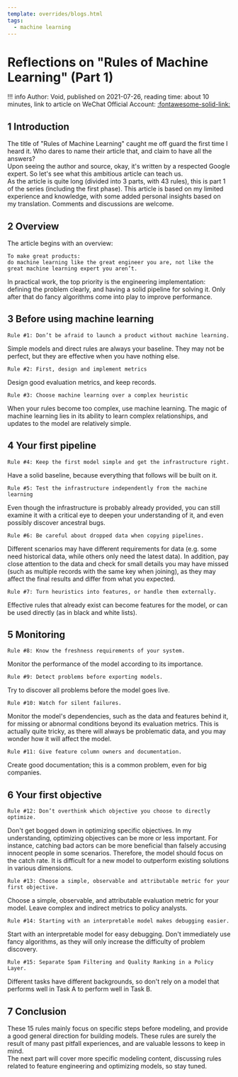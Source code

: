 ```yaml
---
template: overrides/blogs.html
tags:
  - machine learning
---
```


# Reflections on "Rules of Machine Learning" (Part 1)

!!! info
    Author: Void, published on 2021-07-26, reading time: about 10 minutes, link to article on WeChat Official Account: [:fontawesome-solid-link:](https://mp.weixin.qq.com/s/mhEt3WCvwKNuFSv8tVlPeA)

## 1 Introduction

The title of "Rules of Machine Learning" caught me off guard the first time I heard it. Who dares to name their article that, and claim to have all the answers?  
Upon seeing the author and source, okay, it's written by a respected Google expert. So let's see what this ambitious article can teach us.  
As the article is quite long (divided into 3 parts, with 43 rules), this is part 1 of the series (including the first phase). This article is based on my limited experience and knowledge, with some added personal insights based on my translation. Comments and discussions are welcome.

## 2 Overview

The article begins with an overview:

```
To make great products:
do machine learning like the great engineer you are, not like the great machine learning expert you aren’t.
```

In practical work, the top priority is the engineering implementation: defining the problem clearly, and having a solid pipeline for solving it. Only after that do fancy algorithms come into play to improve performance.

## 3 Before using machine learning

```
Rule #1: Don’t be afraid to launch a product without machine learning.
```

Simple models and direct rules are always your baseline. They may not be perfect, but they are effective when you have nothing else.

```
Rule #2: First, design and implement metrics
```

Design good evaluation metrics, and keep records.

```
Rule #3: Choose machine learning over a complex heuristic
```

When your rules become too complex, use machine learning. The magic of machine learning lies in its ability to learn complex relationships, and updates to the model are relatively simple.

## 4 Your first pipeline

```
Rule #4: Keep the first model simple and get the infrastructure right.
```

Have a solid baseline, because everything that follows will be built on it.

```
Rule #5: Test the infrastructure independently from the machine learning
```

Even though the infrastructure is probably already provided, you can still examine it with a critical eye to deepen your understanding of it, and even possibly discover ancestral bugs.

```
Rule #6: Be careful about dropped data when copying pipelines.
```

Different scenarios may have different requirements for data (e.g. some need historical data, while others only need the latest data). In addition, pay close attention to the data and check for small details you may have missed (such as multiple records with the same key when joining), as they may affect the final results and differ from what you expected.

```
Rule #7: Turn heuristics into features, or handle them externally.
```

Effective rules that already exist can become features for the model, or can be used directly (as in black and white lists).

## 5 Monitoring

```
Rule #8: Know the freshness requirements of your system.
```

Monitor the performance of the model according to its importance.

```
Rule #9: Detect problems before exporting models.
```

Try to discover all problems before the model goes live.

```
Rule #10: Watch for silent failures.
```

Monitor the model's dependencies, such as the data and features behind it, for missing or abnormal conditions beyond its evaluation metrics. This is actually quite tricky, as there will always be problematic data, and you may wonder how it will affect the model.

```
Rule #11: Give feature column owners and documentation.
```

Create good documentation; this is a common problem, even for big companies.

## 6 Your first objective

```
Rule #12: Don’t overthink which objective you choose to directly optimize.
```

Don't get bogged down in optimizing specific objectives. In my understanding, optimizing objectives can be more or less important. For instance, catching bad actors can be more beneficial than falsely accusing innocent people in some scenarios. Therefore, the model should focus on the catch rate. It is difficult for a new model to outperform existing solutions in various dimensions.

```
Rule #13: Choose a simple, observable and attributable metric for your first objective.
```

Choose a simple, observable, and attributable evaluation metric for your model. Leave complex and indirect metrics to policy analysts.

```
Rule #14: Starting with an interpretable model makes debugging easier.
```

Start with an interpretable model for easy debugging. Don't immediately use fancy algorithms, as they will only increase the difficulty of problem discovery.

```
Rule #15: Separate Spam Filtering and Quality Ranking in a Policy Layer.
```

Different tasks have different backgrounds, so don't rely on a model that performs well in Task A to perform well in Task B.

## 7 Conclusion

These 15 rules mainly focus on specific steps before modeling, and provide a good general direction for building models. These rules are surely the result of many past pitfall experiences, and are valuable lessons to keep in mind.  
The next part will cover more specific modeling content, discussing rules related to feature engineering and optimizing models, so stay tuned.

